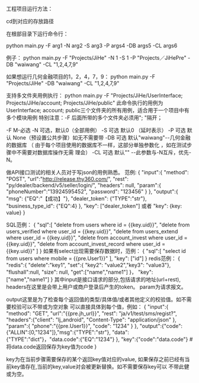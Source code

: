 工程项目运行方法：

cd到对应的存放路径

在根部目录下运行命令行：

python main.py -F arg1 -N arg2 -S arg3 -P args4 -DB args5 -CL args6

例子：
python main.py -F "Projects/JiHe" -N 1 -S 1 -P "Projects／JiHePre" -DB "waiwang" -CL "1,2,4,7,9"

如果想运行几何金融项目的1，2，4，7，9：
python main.py -F "Projects/JiHe" -DB "waiwang" -CL "1,2,4,7,9"

支持多文件夹用例执行：
python main.py -F "Projects/JiHe/UserInterface; Projects/JiHe/account; Projects/JiHe/public"
此命令执行的用例为UserInterface; account; public三个文件夹的所有用例，适合用于一个项目中有多个模块用例
特别注意：-F 后面所带的多个文件夹必须用"; "隔开；

-F M-必选
-N 可选，默认0（全部用例）
-S 可选 默认0 （延时表示）
-P 可选 默认 None（预设置公共步骤）如无不需要带
-DB 可选 默认"waiwang"--几何金融的数据库 （ 由于每个项目使用的数据库不一样，这部分单独参数化 ，如在测试步骤中不需要对数据库操作无需
                                        理会）
-CL 可选 默认"" --此参数与-N互斥，优先-N。

做API接口测试的相关人员对于写json的用例熟悉。
范例:
{
	"input":{
			"method": "POST",
			"url":"http://release.thy360.com/",
			"rest": "py/dealer/backend/v5/seller/login/",
			"headers": null,
			"param":{
				"phoneNumber":"13924595452", "password": "123456"
			}
	},
  "output":{ "msg": {"EQ":"【成功】"}, "dealer_token": {"TYPE":"str"}, "business_type_id": {"EQ":4}
      },
  "key": ["dealer_token"] 或者 "key": {key: value}
}

SQL范例：
{
	"sql":[
		"delete from users where id = {{key.uid}}",
		"delete from users_verified where user_id = {{key.uid}}",
		"delete from users_extend where user_id = {{key.uid}}",
		"delete from account_invest where user_id = {{key.uid}}",
		"delete from account_invest_record where user_id = {{key.uid}}"
	]
}
如果有select出现需要保存数据时，范例：
{
	"sql":[
		"select id from users where mobile = {{pre.User1}}"
	],
	"key": ["id"]
}
 redis范例：
 {
	"redis":{
		"delete":"key1",
		"set":{ "key2": "value2","key3": "value3"},
		"flushall":null,
		"size": null,
		"get":["name","name1"]
	}，
	"key": ["name","name1"]
}
其中input是接口请求的部分,包括请求的地址(url+rest), headers在这里是会带上用户或商户登录后产生的token。
param为请求报文。

output这里是为了检查每个返回值的类型/具体值/或者其他定义的校验值。如不需要校验可以不带或为空对象
可以直接具体到每个值，例如：
{
	"input":{
			"method": "GET",
			"url":"{{pre.jh_url}}",
			"rest": "ja/v1/test/sms/regist?",
			"headers":{"client": "lj_android",
                        "Content-Type": "application/json"
				},
			"param":{
				"phone":"{{pre.User1}}", "code": "1234"
			}
	},
  "output":{"code": {"ALLIN":[0,"1234"]},"msg":{"TYPE":"str"}, "data":{"TYPE":"dict"}，"data.code":{"EQ":"1234"} },
  "key":{"code":"data.code"}   # 将data.code返回保存为key值为code
}

key为在当前步骤需要保存的某个返回key值对应的value, 如果保存之前已经有当前key值存在,当前的key,value对会被更新替换。如不需要保存key可以
不带此健或为空。

